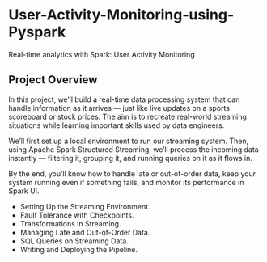 # User-Activity-Monitoring-using-Pyspark
Real-time analytics with Spark: User Activity Monitoring

## Project Overview
In this project, we’ll build a real-time data processing system that can handle information as it arrives — just like live updates on a sports scoreboard or stock prices. The aim is to recreate real-world streaming situations while learning important skills used by data engineers.

We’ll first set up a local environment to run our streaming system. Then, using Apache Spark Structured Streaming, we’ll process the incoming data instantly — filtering it, grouping it, and running queries on it as it flows in.

By the end, you’ll know how to handle late or out-of-order data, keep your system running even if something fails, and monitor its performance in Spark UI.

- Setting Up the Streaming Environment.
- Fault Tolerance with Checkpoints.
- Transformations in Streaming.
- Managing Late and Out-of-Order Data.
- SQL Queries on Streaming Data.
- Writing and Deploying the Pipeline.
